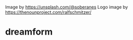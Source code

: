 Image by https://unsplash.com/@soberanes
Logo image by https://thenounproject.com/ralfschmitzer/
# dreamform